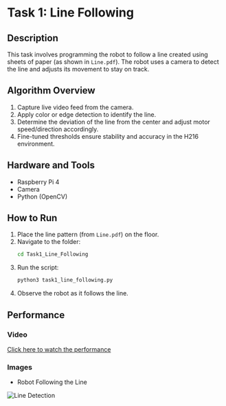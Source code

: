 # Task 1: Line Following

## Description
This task involves programming the robot to follow a line created using sheets of paper (as shown in `Line.pdf`). The robot uses a camera to detect the line and adjusts its movement to stay on track.

## Algorithm Overview
1. Capture live video feed from the camera.
2. Apply color or edge detection to identify the line.
3. Determine the deviation of the line from the center and adjust motor speed/direction accordingly.
4. Fine-tuned thresholds ensure stability and accuracy in the H216 environment.

## Hardware and Tools
- Raspberry Pi 4
- Camera
- Python (OpenCV)

## How to Run
1. Place the line pattern (from `Line.pdf`) on the floor.
2. Navigate to the folder:
   ```bash
   cd Task1_Line_Following
    ```
3. Run the script:
   ```bash
   python3 task1_line_following.py
    ```
4. Observe the robot as it follows the line.

## Performance

### Video

[Click here to watch the performance](Task1_Line_Following/videos/lane_detection.mp4)

### Images

- Robot Following the Line

![Line Detection](Task1_Line_Following/images/lane_detection.jpg)
